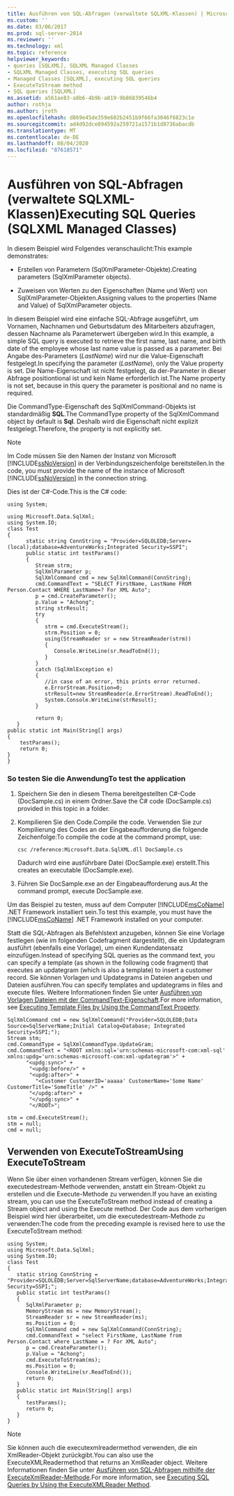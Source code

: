```yaml
---
title: Ausführen von SQL-Abfragen (verwaltete SQLXML-Klassen) | Microsoft-Dokumentation
ms.custom: ''
ms.date: 03/06/2017
ms.prod: sql-server-2014
ms.reviewer: ''
ms.technology: xml
ms.topic: reference
helpviewer_keywords:
- queries [SQLXML], SQLXML Managed Classes
- SQLXML Managed Classes, executing SQL queries
- Managed Classes [SQLXML], executing SQL queries
- ExecuteToStream method
- SQL queries [SQLXML]
ms.assetid: a561ae83-a8b6-4b9b-a819-9b86839546b4
author: rothja
ms.author: jroth
ms.openlocfilehash: d869e45de359e602b2451b9f66fa3046f6823c1e
ms.sourcegitcommit: ad4d92dce894592a259721a1571b1d8736abacdb
ms.translationtype: MT
ms.contentlocale: de-DE
ms.lasthandoff: 08/04/2020
ms.locfileid: "87618571"
---
```

# <a name="executing-sql-queries-sqlxml-managed-classes"></a><span data-ttu-id="42997-102">Ausführen von SQL-Abfragen (verwaltete SQLXML-Klassen)</span><span class="sxs-lookup"><span data-stu-id="42997-102">Executing SQL Queries (SQLXML Managed Classes)</span></span>
  <span data-ttu-id="42997-103">In diesem Beispiel wird Folgendes veranschaulicht:</span><span class="sxs-lookup"><span data-stu-id="42997-103">This example demonstrates:</span></span>  
  
-   <span data-ttu-id="42997-104">Erstellen von Parametern (SqlXmlParameter-Objekte).</span><span class="sxs-lookup"><span data-stu-id="42997-104">Creating parameters (SqlXmlParameter objects).</span></span>  
  
-   <span data-ttu-id="42997-105">Zuweisen von Werten zu den Eigenschaften (Name und Wert) von SqlXmlParameter-Objekten.</span><span class="sxs-lookup"><span data-stu-id="42997-105">Assigning values to the properties (Name and Value) of SqlXmlParameter objects.</span></span>  
  
 <span data-ttu-id="42997-106">In diesem Beispiel wird eine einfache SQL-Abfrage ausgeführt, um Vornamen, Nachnamen und Geburtsdatum des Mitarbeiters abzufragen, dessen Nachname als Parameterwert übergeben wird.</span><span class="sxs-lookup"><span data-stu-id="42997-106">In this example, a simple SQL query is executed to retrieve the first name, last name, and birth date of the employee whose last name value is passed as a parameter.</span></span> <span data-ttu-id="42997-107">Bei Angabe des-Parameters (*LastName*) wird nur die Value-Eigenschaft festgelegt.</span><span class="sxs-lookup"><span data-stu-id="42997-107">In specifying the parameter (*LastName*), only the Value property is set.</span></span> <span data-ttu-id="42997-108">Die Name-Eigenschaft ist nicht festgelegt, da der-Parameter in dieser Abfrage positiontional ist und kein Name erforderlich ist.</span><span class="sxs-lookup"><span data-stu-id="42997-108">The Name property is not set, because in this query the parameter is positional and no name is required.</span></span>  
  
 <span data-ttu-id="42997-109">Die CommandType-Eigenschaft des SqlXmlCommand-Objekts ist standardmäßig **SQL**.</span><span class="sxs-lookup"><span data-stu-id="42997-109">The CommandType property of the SqlXmlCommand object by default is **Sql**.</span></span> <span data-ttu-id="42997-110">Deshalb wird die Eigenschaft nicht explizit festgelegt.</span><span class="sxs-lookup"><span data-stu-id="42997-110">Therefore, the property is not explicitly set.</span></span>  
  
> [!NOTE]  
>  <span data-ttu-id="42997-111">Im Code müssen Sie den Namen der Instanz von Microsoft [!INCLUDE[ssNoVersion](../../../includes/ssnoversion-md.md)] in der Verbindungszeichenfolge bereitstellen.</span><span class="sxs-lookup"><span data-stu-id="42997-111">In the code, you must provide the name of the instance of Microsoft [!INCLUDE[ssNoVersion](../../../includes/ssnoversion-md.md)] in the connection string.</span></span>  
  
 <span data-ttu-id="42997-112">Dies ist der C#-Code.</span><span class="sxs-lookup"><span data-stu-id="42997-112">This is the C# code:</span></span>  
  
```  
using System;  
  
using Microsoft.Data.SqlXml;  
using System.IO;  
class Test  
{  
      static string ConnString = "Provider=SQLOLEDB;Server=(local);database=AdventureWorks;Integrated Security=SSPI";  
      public static int testParams()  
      {  
         Stream strm;  
         SqlXmlParameter p;  
         SqlXmlCommand cmd = new SqlXmlCommand(ConnString);        
         cmd.CommandText = "SELECT FirstName, LastName FROM Person.Contact WHERE LastName=? For XML Auto";  
         p = cmd.CreateParameter();  
         p.Value = "Achong";  
         string strResult;  
         try   
         {  
            strm = cmd.ExecuteStream();  
            strm.Position = 0;  
            using(StreamReader sr = new StreamReader(strm))  
            {  
               Console.WriteLine(sr.ReadToEnd());  
            }  
         }  
         catch (SqlXmlException e)  
         {  
            //in case of an error, this prints error returned.  
            e.ErrorStream.Position=0;  
            strResult=new StreamReader(e.ErrorStream).ReadToEnd();  
            System.Console.WriteLine(strResult);  
         }  
  
         return 0;  
   }  
public static int Main(String[] args)  
{  
    testParams();  
    return 0;  
}  
}  
```  
  
### <a name="to-test-the-application"></a><span data-ttu-id="42997-113">So testen Sie die Anwendung</span><span class="sxs-lookup"><span data-stu-id="42997-113">To test the application</span></span>  
  
1.  <span data-ttu-id="42997-114">Speichern Sie den in diesem Thema bereitgestellten C#-Code (DocSample.cs) in einem Ordner.</span><span class="sxs-lookup"><span data-stu-id="42997-114">Save the C# code (DocSample.cs) provided in this topic in a folder.</span></span>  
  
2.  <span data-ttu-id="42997-115">Kompilieren Sie den Code.</span><span class="sxs-lookup"><span data-stu-id="42997-115">Compile the code.</span></span> <span data-ttu-id="42997-116">Verwenden Sie zur Kompilierung des Codes an der Eingabeaufforderung die folgende Zeichenfolge:</span><span class="sxs-lookup"><span data-stu-id="42997-116">To compile the code at the command prompt, use:</span></span>  
  
    ```  
    csc /reference:Microsoft.Data.SqlXML.dll DocSample.cs  
    ```  
  
     <span data-ttu-id="42997-117">Dadurch wird eine ausführbare Datei (DocSample.exe) erstellt.</span><span class="sxs-lookup"><span data-stu-id="42997-117">This creates an executable (DocSample.exe).</span></span>  
  
3.  <span data-ttu-id="42997-118">Führen Sie DocSample.exe an der Eingabeaufforderung aus.</span><span class="sxs-lookup"><span data-stu-id="42997-118">At the command prompt, execute DocSample.exe.</span></span>  
  
 <span data-ttu-id="42997-119">Um das Beispiel zu testen, muss auf dem Computer [!INCLUDE[msCoName](../../../includes/msconame-md.md)] .NET Framework installiert sein.</span><span class="sxs-lookup"><span data-stu-id="42997-119">To test this example, you must have the [!INCLUDE[msCoName](../../../includes/msconame-md.md)] .NET Framework installed on your computer.</span></span>  
  
 <span data-ttu-id="42997-120">Statt die SQL-Abfragen als Befehlstext anzugeben, können Sie eine Vorlage festlegen (wie im folgenden Codefragment dargestellt), die ein Updategram ausführt (ebenfalls eine Vorlage), um einen Kundendatensatz einzufügen.</span><span class="sxs-lookup"><span data-stu-id="42997-120">Instead of specifying SQL queries as the command text, you can specify a template (as shown in the following code fragment) that executes an updategram (which is also a template) to insert a customer record.</span></span> <span data-ttu-id="42997-121">Sie können Vorlagen und Updategrams in Dateien angeben und Dateien ausführen.</span><span class="sxs-lookup"><span data-stu-id="42997-121">You can specify templates and updategrams in files and execute files.</span></span> <span data-ttu-id="42997-122">Weitere Informationen finden Sie unter [Ausführen von Vorlagen Dateien mit der CommandText-Eigenschaft](executing-template-files-by-using-the-commandtext-property.md).</span><span class="sxs-lookup"><span data-stu-id="42997-122">For more information, see [Executing Template Files by Using the CommandText Property](executing-template-files-by-using-the-commandtext-property.md).</span></span>  
  
```  
SqlXmlCommand cmd = new SqlXmlCommand("Provider=SQLOLEDB;Data Source=SqlServerName;Initial Catalog=Database; Integrated Security=SSPI;");  
Stream stm;  
cmd.CommandType = SqlXmlCommandType.UpdateGram;  
cmd.CommandText = "<ROOT xmlns:sql='urn:schemas-microsoft-com:xml-sql' xmlns:updg='urn:schemas-microsoft-com:xml-updategram'>" +  
      "<updg:sync>" +  
       "<updg:before/>" +  
       "<updg:after>" +  
         "<Customer CustomerID='aaaaa' CustomerName='Some Name' CustomerTitle='SomeTitle' />" +  
       "</updg:after>" +  
       "</updg:sync>" +  
       "</ROOT>";  
  
stm = cmd.ExecuteStream();  
stm = null;  
cmd = null;  
```  
  
## <a name="using-executetostream"></a><span data-ttu-id="42997-123">Verwenden von ExecuteToStream</span><span class="sxs-lookup"><span data-stu-id="42997-123">Using ExecuteToStream</span></span>  
 <span data-ttu-id="42997-124">Wenn Sie über einen vorhandenen Stream verfügen, können Sie die executedestream-Methode verwenden, anstatt ein Stream-Objekt zu erstellen und die Execute-Methode zu verwenden.</span><span class="sxs-lookup"><span data-stu-id="42997-124">If you have an existing stream, you can use the ExecuteToStream method instead of creating a Stream object and using the Execute method.</span></span> <span data-ttu-id="42997-125">Der Code aus dem vorherigen Beispiel wird hier überarbeitet, um die executedestream-Methode zu verwenden:</span><span class="sxs-lookup"><span data-stu-id="42997-125">The code from the preceding example is revised here to use the ExecuteToStream method:</span></span>  
  
```  
using System;  
using Microsoft.Data.SqlXml;  
using System.IO;  
class Test  
{  
   static string ConnString = "Provider=SQLOLEDB;Server=SqlServerName;database=AdventureWorks;Integrated Security=SSPI;";  
   public static int testParams()  
   {  
      SqlXmlParameter p;  
      MemoryStream ms = new MemoryStream();  
      StreamReader sr = new StreamReader(ms);  
      ms.Position = 0;  
      SqlXmlCommand cmd = new SqlXmlCommand(ConnString);  
      cmd.CommandText = "select FirstName, LastName from Person.Contact where LastName = ? For XML Auto";  
      p = cmd.CreateParameter();  
      p.Value = "Achong";  
      cmd.ExecuteToStream(ms);  
      ms.Position = 0;  
      Console.WriteLine(sr.ReadToEnd());  
      return 0;        
   }  
   public static int Main(String[] args)  
   {  
      testParams();     
      return 0;  
   }  
}  
```  
  
> [!NOTE]  
>  <span data-ttu-id="42997-126">Sie können auch die executexmlreadermethod verwenden, die ein XmlReader-Objekt zurückgibt.</span><span class="sxs-lookup"><span data-stu-id="42997-126">You can also use the ExecuteXMLReadermethod that returns an XmlReader object.</span></span> <span data-ttu-id="42997-127">Weitere Informationen finden Sie unter [Ausführen von SQL-Abfragen mithilfe der ExecuteXmlReader-Methode](executing-sql-queries-by-using-the-executexmlreader-method.md).</span><span class="sxs-lookup"><span data-stu-id="42997-127">For more information, see [Executing SQL Queries by Using the ExecuteXMLReader Method](executing-sql-queries-by-using-the-executexmlreader-method.md).</span></span>  
  
  
